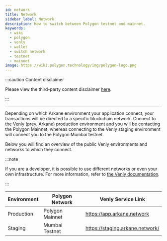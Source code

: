 ```yaml
---
id: network
title: Network
sidebar_label: Network
description: How to switch between Polygon testnet and mainnet.
keywords:
  - wiki
  - polygon
  - venly
  - wallet
  - switch network
  - testnet
  - mainnet
image: https://wiki.polygon.technology/img/polygon-logo.png
---
```


:::caution Content disclaimer

Please view the third-party content disclaimer [<ins>here</ins>](https://github.com/maticnetwork/matic-docs/blob/master/CONTENT_DISCLAIMER.md).

:::

---

Depending on which Arkane environment your application connect, your transactions will be directed to a specific blockchain network. Connect to the Venly (prev. Arkane) production environment and you will be contacting the Polygon Mainnet, whereas connecting to the Venly staging environment will connect you to the Polygon Mumbai testnet.

Below you will find an overview of the public Venly environments and networks to which they connect.

:::note

If you are a developer, it is possible to use different networks or even your own infrastructure. For more information, refer to [<ins>the Venly documentation</ins>](https://docs.venly.io/widget/).

:::

Environment | Polygon Network | Venly Service Link
--- | --- |---
Production | Polygon Mainnet | https://app.arkane.network
Staging | Mumbai Testnet | https://staging.arkane.network/


